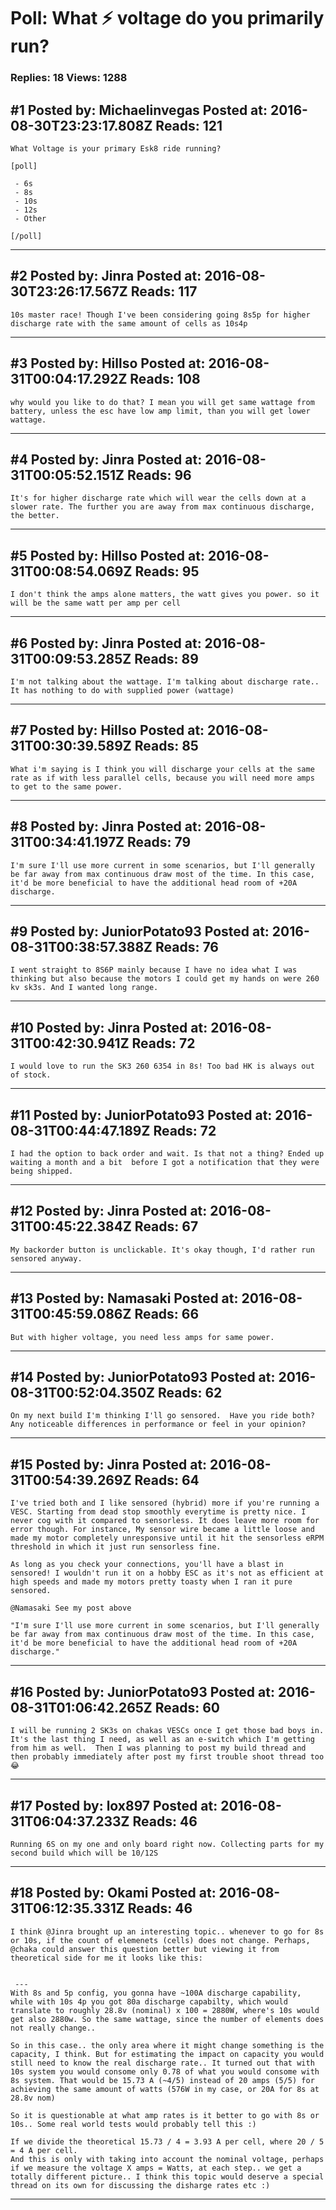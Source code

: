 # Poll: What ⚡️ voltage do you primarily run?

### Replies: 18 Views: 1288

## \#1 Posted by: Michaelinvegas Posted at: 2016-08-30T23:23:17.808Z Reads: 121

```
What Voltage is your primary Esk8 ride running?

[poll]
 
 - 6s
 - 8s
 - 10s
 - 12s
 - Other

[/poll]
```

---
## \#2 Posted by: Jinra Posted at: 2016-08-30T23:26:17.567Z Reads: 117

```
10s master race! Though I've been considering going 8s5p for higher discharge rate with the same amount of cells as 10s4p
```

---
## \#3 Posted by: Hillso Posted at: 2016-08-31T00:04:17.292Z Reads: 108

```
why would you like to do that? I mean you will get same wattage from battery, unless the esc have low amp limit, than you will get lower wattage.
```

---
## \#4 Posted by: Jinra Posted at: 2016-08-31T00:05:52.151Z Reads: 96

```
It's for higher discharge rate which will wear the cells down at a slower rate. The further you are away from max continuous discharge, the better.
```

---
## \#5 Posted by: Hillso Posted at: 2016-08-31T00:08:54.069Z Reads: 95

```
I don't think the amps alone matters, the watt gives you power. so it will be the same watt per amp per cell
```

---
## \#6 Posted by: Jinra Posted at: 2016-08-31T00:09:53.285Z Reads: 89

```
I'm not talking about the wattage. I'm talking about discharge rate.. It has nothing to do with supplied power (wattage)
```

---
## \#7 Posted by: Hillso Posted at: 2016-08-31T00:30:39.589Z Reads: 85

```
What i'm saying is I think you will discharge your cells at the same rate as if with less parallel cells, because you will need more amps to get to the same power.
```

---
## \#8 Posted by: Jinra Posted at: 2016-08-31T00:34:41.197Z Reads: 79

```
I'm sure I'll use more current in some scenarios, but I'll generally be far away from max continuous draw most of the time. In this case, it'd be more beneficial to have the additional head room of +20A discharge.
```

---
## \#9 Posted by: JuniorPotato93 Posted at: 2016-08-31T00:38:57.388Z Reads: 76

```
I went straight to 8S6P mainly because I have no idea what I was thinking but also because the motors I could get my hands on were 260 kv sk3s. And I wanted long range.
```

---
## \#10 Posted by: Jinra Posted at: 2016-08-31T00:42:30.941Z Reads: 72

```
I would love to run the SK3 260 6354 in 8s! Too bad HK is always out of stock.
```

---
## \#11 Posted by: JuniorPotato93 Posted at: 2016-08-31T00:44:47.189Z Reads: 72

```
I had the option to back order and wait. Is that not a thing? Ended up waiting a month and a bit  before I got a notification that they were being shipped.
```

---
## \#12 Posted by: Jinra Posted at: 2016-08-31T00:45:22.384Z Reads: 67

```
My backorder button is unclickable. It's okay though, I'd rather run sensored anyway.
```

---
## \#13 Posted by: Namasaki Posted at: 2016-08-31T00:45:59.086Z Reads: 66

```
But with higher voltage, you need less amps for same power.
```

---
## \#14 Posted by: JuniorPotato93 Posted at: 2016-08-31T00:52:04.350Z Reads: 62

```
On my next build I'm thinking I'll go sensored.  Have you ride both? Any noticeable differences in performance or feel in your opinion?
```

---
## \#15 Posted by: Jinra Posted at: 2016-08-31T00:54:39.269Z Reads: 64

```
I've tried both and I like sensored (hybrid) more if you're running a VESC. Starting from dead stop smoothly everytime is pretty nice. I never cog with it compared to sensorless. It does leave more room for error though. For instance, My sensor wire became a little loose and made my motor completely unresponsive until it hit the sensorless eRPM threshold in which it just run sensorless fine.

As long as you check your connections, you'll have a blast in sensored! I wouldn't run it on a hobby ESC as it's not as efficient at high speeds and made my motors pretty toasty when I ran it pure sensored.

@Namasaki See my post above

"I'm sure I'll use more current in some scenarios, but I'll generally be far away from max continuous draw most of the time. In this case, it'd be more beneficial to have the additional head room of +20A discharge."
```

---
## \#16 Posted by: JuniorPotato93 Posted at: 2016-08-31T01:06:42.265Z Reads: 60

```
I will be running 2 SK3s on chakas VESCs once I get those bad boys in. It's the last thing I need, as well as an e-switch which I'm getting from him as well.  Then I was planning to post my build thread and then probably immediately after post my first trouble shoot thread too 😂
```

---
## \#17 Posted by: lox897 Posted at: 2016-08-31T06:04:37.233Z Reads: 46

```
Running 6S on my one and only board right now. Collecting parts for my second build which will be 10/12S
```

---
## \#18 Posted by: Okami Posted at: 2016-08-31T06:12:35.331Z Reads: 46

```
I think @Jinra brought up an interesting topic.. whenever to go for 8s or 10s, if the count of elemenets (cells) does not change. Perhaps, @chaka could answer this question better but viewing it from theoretical side for me it looks like this: 


 ---
With 8s and 5p config, you gonna have ~100A discharge capability, while with 10s 4p you got 80a discharge capabilty, which would translate to roughly 28.8v (nominal) x 100 = 2880W, where's 10s would get also 2880w. So the same wattage, since the number of elements does not really change..

So in this case.. the only area where it might change something is the capacity, I think. But for estimating the impact on capacity you would still need to know the real discharge rate.. It turned out that with 10s system you would consome only 0.78 of what you would consome with 8s system. That would be 15.73 A (~4/5) instead of 20 amps (5/5) for achieving the same amount of watts (576W in my case, or 20A for 8s at 28.8v nom)

So it is questionable at what amp rates is it better to go with 8s or 10s.. Some real world tests would probably tell this :) 

If we divide the theoretical 15.73 / 4 = 3.93 A per cell, where 20 / 5  = 4 A per cell.
And this is only with taking into account the nominal voltage, perhaps if we measure the voltage X amps = Watts, at each step.. we get a totally different picture.. I think this topic would deserve a special thread on its own for discussing the disharge rates etc :)
```

---
